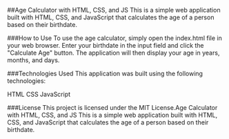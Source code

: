 ##Age Calculator with HTML, CSS, and JS
This is a simple web application built with HTML, CSS, and JavaScript that calculates the age of a person based on their birthdate.

###How to Use
To use the age calculator, simply open the index.html file in your web browser. Enter your birthdate in the input field and click the "Calculate Age" button. The application will then display your age in years, months, and days.

###Technologies Used
This application was built using the following technologies:

HTML
CSS
JavaScript

###License
This project is licensed under the MIT License.Age Calculator with HTML, CSS, and JS
This is a simple web application built with HTML, CSS, and JavaScript that calculates the age of a person based on their birthdate.
